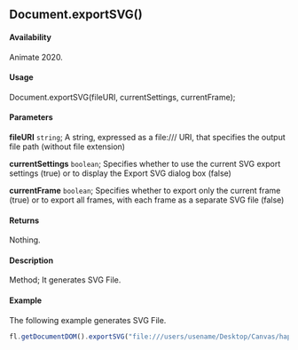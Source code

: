 ## Document.exportSVG()

#### Availability

Animate 2020.

#### Usage

Document.exportSVG(fileURI, currentSettings, currentFrame);

#### Parameters

**fileURI** `string`; A string, expressed as a file:/// URI, that specifies the output file path (without file extension)

**currentSettings** `boolean`; Specifies whether to use the current SVG export settings (true) or to display the Export SVG dialog box (false)

**currentFrame** `boolean`; Specifies whether to export only the current frame (true) or to export all frames, with each frame as a separate SVG file (false)

#### Returns

Nothing.

#### Description

Method; It generates SVG File.

#### Example

The following example generates SVG File.

```javascript
fl.getDocumentDOM().exportSVG("file:///users/usename/Desktop/Canvas/hap.svg", true, true);
```
